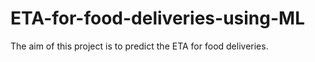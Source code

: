 # ETA-for-food-deliveries-using-ML
The aim of this project is to predict the ETA for food deliveries.
